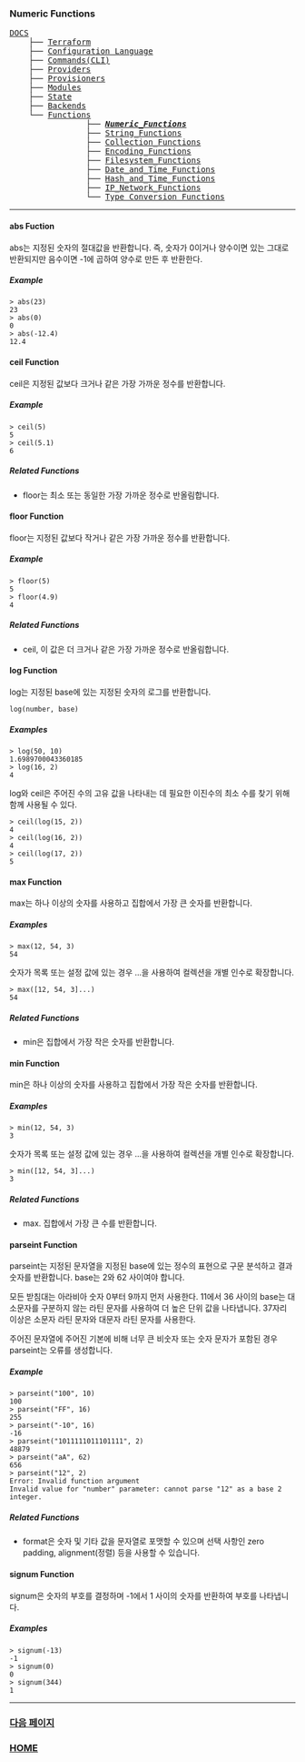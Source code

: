 ### Numeric Functions

<pre>
<a href = "https://github.com/YGCHO-repo/Terraform/blob/main/DOCS/README.md">DOCS</a>
    ├── <a href = "https://github.com/YGCHO-repo/Terraform/blob/main/DOCS/00_Terraform/README.md">Terraform</a>
    ├── <a href = "https://github.com/YGCHO-repo/Terraform/blob/main/DOCS/01_Configuration_Language/README.md">Configuration Language</a>
    ├── <a href ="https://github.com/YGCHO-repo/Terraform/blob/main/DOCS/02_Commands(CLI)/README.md">Commands(CLI)</a>
    ├── <a href = "https://github.com/YGCHO-repo/Terraform/blob/main/DOCS/03_Providers/README.md">Providers</a>
    ├── <a href = "https://github.com/YGCHO-repo/Terraform/blob/main/DOCS/04_Provisioners/README.md">Provisioners</a>
    ├── <a href = "https://github.com/YGCHO-repo/Terraform/blob/main/DOCS/05_Modules/README.md">Modules</a>
    ├── <a href = "https://github.com/YGCHO-repo/Terraform/blob/main/DOCS/06_State/README.md">State</a>
    ├── <a href = "https://github.com/YGCHO-repo/Terraform/blob/main/DOCS/07_Backends/README.md">Backends</a>
    └── <a href="https://github.com/YGCHO-repo/Terraform/blob/main/DOCS/08_Functions/README.md">Functions</a>
                ├── <a href ="https://github.com/YGCHO-repo/Terraform/blob/main/DOCS/08_Functions/01_Numeric_Functions/README.md"><i><b>Numeric_Functions</b></i></a>
                ├── <a href ="https://github.com/YGCHO-repo/Terraform/blob/main/DOCS/08_Functions/02_String_Functions/README.md">String_Functions</a>
                ├── <a href ="https://github.com/YGCHO-repo/Terraform/blob/main/DOCS/08_Functions/03_Collection_Functions/README.md">Collection_Functions</a>
                ├── <a href ="https://github.com/YGCHO-repo/Terraform/blob/main/DOCS/08_Functions/04_Encoding_Functions/README.md">Encoding_Functions</a>
                ├── <a href ="https://github.com/YGCHO-repo/Terraform/blob/main/DOCS/08_Functions/05_Filesystem_Functions/README.md">Filesystem_Functions</a>
                ├── <a href ="https://github.com/YGCHO-repo/Terraform/blob/main/DOCS/08_Functions/06_Date_and_Time_Functions/README.md">Date_and_Time_Functions</a>
                ├── <a href ="https://github.com/YGCHO-repo/Terraform/blob/main/DOCS/08_Functions/07_Hash_and_Crypto_Functions/README.md">Hash_and_Time_Functions</a>
                ├── <a href ="https://github.com/YGCHO-repo/Terraform/blob/main/DOCS/08_Functions/08_IP_Network_Functions/README.md">IP_Network_Functions</a>
                └── <a href ="https://github.com/YGCHO-repo/Terraform/blob/main/DOCS/08_Functions/09_Type_Conversion_Functions/README.md">Type_Conversion_Functions</a>
</pre>

---

#### abs Fuction

abs는 지정된 숫자의 절대값을 반환합니다. 즉, 숫자가 0이거나 양수이면 있는 그대로 반환되지만 음수이면 -1에 곱하여 양수로 만든 후 반환한다.

##### Example

```
> abs(23)
23
> abs(0)
0
> abs(-12.4)
12.4
```

#### ceil Function

ceil은 지정된 값보다 크거나 같은 가장 가까운 정수를 반환합니다.

##### Example

```
> ceil(5)
5
> ceil(5.1)
6
```

##### Related Functions

- floor는 최소 또는 동일한 가장 가까운 정수로 반올림합니다.

#### floor Function

floor는 지정된 값보다 작거나 같은 가장 가까운 정수를 반환합니다.

##### Example

```
> floor(5)
5
> floor(4.9)
4
```

##### Related Functions

- ceil, 이 값은 더 크거나 같은 가장 가까운 정수로 반올림합니다.

#### log Function

log는 지정된 base에 있는 지정된 숫자의 로그를 반환합니다.

```
log(number, base)
```

##### Examples

```
> log(50, 10)
1.6989700043360185
> log(16, 2)
4
```

log와 ceil은 주어진 수의 고유 값을 나타내는 데 필요한 이진수의 최소 수를 찾기 위해 함께 사용될 수 있다.

```
> ceil(log(15, 2))
4
> ceil(log(16, 2))
4
> ceil(log(17, 2))
5
```

#### max Function

max는 하나 이상의 숫자를 사용하고 집합에서 가장 큰 숫자를 반환합니다.

##### Examples

```
> max(12, 54, 3)
54
```

숫자가 목록 또는 설정 값에 있는 경우 ...을 사용하여 컬렉션을 개별 인수로 확장합니다.

```
> max([12, 54, 3]...)
54
```

##### Related Functions

- min은 집합에서 가장 작은 숫자를 반환합니다.

#### min Function

min은 하나 이상의 숫자를 사용하고 집합에서 가장 작은 숫자를 반환합니다.

##### Examples

```
> min(12, 54, 3)
3
```

숫자가 목록 또는 설정 값에 있는 경우 ...을 사용하여 컬렉션을 개별 인수로 확장합니다.

```
> min([12, 54, 3]...)
3
```

##### Related Functions

- max. 집합에서 가장 큰 수를 반환합니다.

#### parseint Function

parseint는 지정된 문자열을 지정된 base에 있는 정수의 표현으로 구문 분석하고 결과 숫자를 반환합니다. base는 2와 62 사이여야 합니다.

모든 받침대는 아라비아 숫자 0부터 9까지 먼저 사용한다. 11에서 36 사이의 base는 대소문자를 구분하지 않는 라틴 문자를 사용하여 더 높은 단위 값을 나타냅니다. 37자리 이상은 소문자 라틴 문자와 대문자 라틴 문자를 사용한다.

주어진 문자열에 주어진 기본에 비해 너무 큰 비숫자 또는 숫자 문자가 포함된 경우 parseint는 오류를 생성합니다.

##### Example

```
> parseint("100", 10)
100
> parseint("FF", 16)
255
> parseint("-10", 16)
-16
> parseint("1011111011101111", 2)
48879
> parseint("aA", 62)
656
> parseint("12", 2)
Error: Invalid function argument
Invalid value for "number" parameter: cannot parse "12" as a base 2 integer.
```

##### Related Functions

- format은 숫자 및 기타 값을 문자열로 포맷할 수 있으며 선택 사항인 zero padding, alignment(정렬) 등을 사용할 수 있습니다.

#### signum Function

signum은 숫자의 부호를 결정하며 -1에서 1 사이의 숫자를 반환하여 부호를 나타냅니다.

##### Examples

```
> signum(-13)
-1
> signum(0)
0
> signum(344)
1
```

---

### [다음 페이지](https://github.com/YGCHO-repo/Terraform/blob/main/DOCS/08_Functions/02_String_Functions/README.md)

### [HOME](https://github.com/YGCHO-repo/Terraform/blob/main/README.md)
